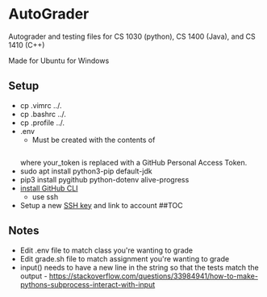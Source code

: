 # AutoGrader
Autograder and testing files for CS 1030 (python), CS 1400 (Java), and CS 1410 (C++)

Made for Ubuntu for Windows

## Setup
* cp .vimrc ../.
* cp .bashrc ../.
* cp .profile ../.
* .env
	* Must be created with the contents of
	```TOKEN=your_token
	```
	where your_token is replaced with a GitHub Personal Access Token.
* sudo apt install python3-pip default-jdk
* pip3 install pygithub python-dotenv alive-progress
* [install GitHub CLI](https://github.com/cli/cli/blob/trunk/docs/install_linux.md)
	* use ssh
* Setup a new [SSH key](https://docs.github.com/en/free-pro-team@latest/github/authenticating-to-github/connecting-to-github-with-ssh) and link to account 
##TOC

## Notes
* Edit .env file to match class you're wanting to grade
* Edit grade.sh file to match assignment you're wanting to grade
* input() needs to have a new line in the string so that the tests match the output - https://stackoverflow.com/questions/33984941/how-to-make-pythons-subprocess-interact-with-input
